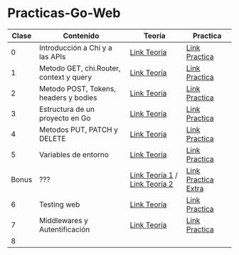 # Practicas-Go-Web


| **Clase**  | **Contenido**  | **Teoría**        | **Practica**        |
|------------|----------------|-------------------|---------------------|
| 0 | Introducción a Chi y a las APIs         | [Link Teoría](https://docs.google.com/presentation/d/e/2PACX-1vSk07FBtXVUmb9rYZqBTlva4l2j-XStaInVxPlBPsxNNYaK5Q9NbyOkm49utOOZR-V-mj83mrJJyorc/embed?start=false&loop=false&delayms=3000&usp=embed_googleplus) |  [Link Practica](https://docs.google.com/document/d/e/2PACX-1vT02Fq5gFFVTHbN0-k_OhLmWar6uHDfikG7DmkSzFy1OUmAtOxYKkXtLsMJcziMMA/pub) |      
| 1 | Metodo GET, chi.Router, context y query |   [Link Teoría](https://docs.google.com/presentation/d/e/2PACX-1vTUeox9gEqf9b96M2fA5GfbGuMY8C3lCr5S8efk0XQTUlQevS97os2J7nmeTwbKawEykOk6YHDTmxHi/embed?start=false&loop=false&delayms=3000&slide=id.g11917cadced_4_312)     |   [Link Practica](https://docs.google.com/document/d/e/2PACX-1vTPgjB7x6U1CxhVxizWJCLVs2fa_9PialI5ogFxgk9Pg1RDuy6TVHEIuA1nTnw26HaUcWG51D-zSVjD/pub)  |
| 2 | Metodo POST, Tokens, headers y bodies   | [Link Teoría](https://docs.google.com/presentation/d/e/2PACX-1vS9XOpaVdUKMIjqCSWHnYqvs02i00_RRGEMZIR7QtgrZOSgWgKnD8x5U1i0EYpJvvFINH1tyb5Gb2Fj/embed?start=false&loop=false&delayms=3000&slide=id.g11917cadced_4_312) | [Link Practica](https://docs.google.com/document/d/e/2PACX-1vQhXWYaKIV5z0ZSvAu5acOnxGLzR_FbNsymvqWNOtNdPMGhf0MC70tG36gQHK8hsfE23oXih9CICgV-/pub) |
| 3 | Estructura de un proyecto en Go         | [Link Teoría](https://docs.google.com/presentation/d/e/2PACX-1vTsLqdF01d6GC4aQgft5nbtHSv8LAMpWCplt0T85VT4JQJCV5rZGCeSlFOrzV81INc1X_IW9prvSsCz/embed?start=false&loop=false&delayms=3000&slide=id.g1196eafa525_0_1563) | [Link Practica](https://docs.google.com/document/d/e/2PACX-1vRBIRehp0eHnCQt10Jm4HTBedIidciQcD4WFLxWvXMmbOEnvifbHiQC3Z59uPvXhqmRgZORWwog9paY/pub) |
| 4 | Metodos PUT, PATCH y DELETE             | [Link Teoría](https://docs.google.com/presentation/d/e/2PACX-1vQlBAfpLpdPyRaDTI5_moUu6CoERNnFFPV0JvBbckZPbQK7TqGGqZvSbDEi4HwP8_rAACHElRMjrs4p/embed?start=false&loop=false&delayms=3000&slide=id.g11917cadced_4_312) | [Link Practica](https://docs.google.com/document/d/e/2PACX-1vT-igM7zWvtb6KiKWYGHG5W_YpYiCNpuCyiBzFPnnXZlrPlMoAeo3Ki2hjOaTOnZ0roRfB9XSZsZR2a/pub) |
| 5 | Variables de entorno                    | [Link Teoría](https://docs.google.com/presentation/d/e/2PACX-1vTeG4cgOsj-T7N5Lh1Ae393S55_z3bDPlKtCtdYc245uM147gMfERBKiaDPyvQ3-dXN-jyifnwFWJ-j/embed?start=false&loop=false&delayms=3000&slide=id.g11917cadced_4_312) | [Link Practica](https://docs.google.com/document/d/e/2PACX-1vTjmHULVI9zfyH0ImrXW85Lsm_YQhQEH8f6UU0jg9B8ocLUuq-7A5dYLp59Im4YKmsq2gi9On34BpHW/pub) |
| Bonus | ???                                 | [Link Teoría 1](https://gosamples.dev/read-csv/) / [Link Teoría 2](https://pkg.go.dev/encoding/csv) | [Link Practica Extra](https://docs.google.com/document/d/e/2PACX-1vRdFrDBnPf81MuE1HTm6n9C2xz-XcWbnZhlYj-rvmr9ohmaKrfGeorWfg7ncGRFydPHyIQ2rWWzRUTt/pub) | // (Optativa)
| 6 |  Testing web                            | [Link Teoría](https://docs.google.com/presentation/d/e/2PACX-1vQ_Y0XNE_tJpl-b0SrwctY0zd6XweCvgZZjhKHdiX9Ya9C9PP_U3vVdbEgq5lmv_jr0xd6yIyeFxALO/embed?start=false&loop=false&delayms=3000&slide=id.g11917cadced_4_312) | [Link Practica](https://docs.google.com/document/d/e/2PACX-1vTYYBk06jMa2FB3UkBTrghM4BUJiLmqnYoEEDEHGdnFU44f5zYssPhroJzybD04IVjdFc1DZkjt6gLM/pub) |
| 7 | Middlewares y Autentificación | [Link Teoría](https://docs.google.com/presentation/d/e/2PACX-1vRJsbFgRnpM9_jy0qbiXk0I544gWTH32UBd2w7sx22OZ34Y9T3FbAdMN9Ea6UYxKhC4DHkwY_wimhPs/embed?start=false&loop=false&delayms=3000&slide=id.g11917cadced_4_312) | [Link Practica](https://docs.google.com/document/d/e/2PACX-1vQ1OFigkLBUexwVha6xcL9-Jahq1kbeBIjzrPS0sT2ezxl_CsWHc4ApU6SC45x-_K_u1wIKPjbVcf0I/pub) |
| 8 |  |  |  |





